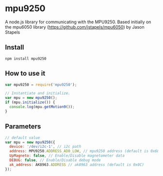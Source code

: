 # mpu9250
A node.js library for communicating with the MPU9250.
Based initially on the mpu6050 library (https://github.com/jstapels/mpu6050) by Jason Stapels

## Install
```
npm install mpu9250
```

## How to use it
```javascript
var mpu9250 = require('mpu9250');

// Instantiate and initialize.
var mpu = new mpu9250();
if (mpu.initialize()) {
  console.log(mpu.getMotion9());
}
```
## Parameters
```javascript
// default value
var mpu = new mpu9250({
  device: '/dev/i2c-1', // i2c path
  address: MPU9250.ADDRESS_AD0_LOW, // mpu9250 address (default is 0x68)
  UpMagneto: false, // Enable/Disable magnetometer data
  DEBUG: false, // Enable/Disable debug mode
  ak_address: AK8963.ADDRESS // ak8963 address (default is 0x0C)
});
```

